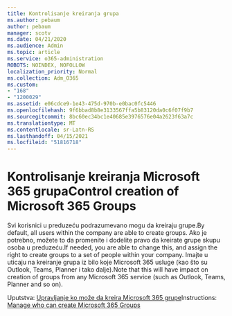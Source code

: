 ```yaml
---
title: Kontrolisanje kreiranja grupa
ms.author: pebaum
author: pebaum
manager: scotv
ms.date: 04/21/2020
ms.audience: Admin
ms.topic: article
ms.service: o365-administration
ROBOTS: NOINDEX, NOFOLLOW
localization_priority: Normal
ms.collection: Adm_O365
ms.custom:
- "168"
- "1200029"
ms.assetid: e06cdce9-1e43-475d-970b-e0bac0fc5446
ms.openlocfilehash: 9f6bbad8b8e3133567ffa5b83120da0c6f07f9b7
ms.sourcegitcommit: 8bc60ec34bc1e40685e3976576e04a2623f63a7c
ms.translationtype: MT
ms.contentlocale: sr-Latn-RS
ms.lasthandoff: 04/15/2021
ms.locfileid: "51816718"
---
```

# <a name="control-creation-of-microsoft-365-groups"></a><span data-ttu-id="ad3a2-102">Kontrolisanje kreiranja Microsoft 365 grupa</span><span class="sxs-lookup"><span data-stu-id="ad3a2-102">Control creation of Microsoft 365 Groups</span></span>

<span data-ttu-id="ad3a2-103">Svi korisnici u preduzeću podrazumevano mogu da kreiraju grupe.</span><span class="sxs-lookup"><span data-stu-id="ad3a2-103">By default, all users within the company are able to create groups.</span></span> <span data-ttu-id="ad3a2-104">Ako je potrebno, možete to da promenite i dodelite pravo da kreirate grupe skupu osoba u preduzeću.</span><span class="sxs-lookup"><span data-stu-id="ad3a2-104">If needed, you are able to change this, and assign the right to create groups to a set of people within your company.</span></span> <span data-ttu-id="ad3a2-105">Imajte u uticaju na kreiranje grupa iz bilo koje Microsoft 365 usluge (kao što su Outlook, Teams, Planner i tako dalje).</span><span class="sxs-lookup"><span data-stu-id="ad3a2-105">Note that this will have impact on creation of groups from any Microsoft 365 service (such as Outlook, Teams, Planner and so on).</span></span>
  
<span data-ttu-id="ad3a2-106">Uputstva: [Upravljanje ko može da kreira Microsoft 365 grupe](https://docs.microsoft.com/microsoft-365/admin/create-groups/manage-creation-of-groups)</span><span class="sxs-lookup"><span data-stu-id="ad3a2-106">Instructions: [Manage who can create Microsoft 365 Groups](https://docs.microsoft.com/microsoft-365/admin/create-groups/manage-creation-of-groups)</span></span>

